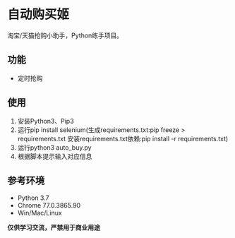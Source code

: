 # 自动购买姬

淘宝/天猫抢购小助手，Python练手项目。

## 功能
- 定时抢购

## 使用
1. 安装Python3、Pip3
2. 运行pip install selenium(生成requirements.txt:pip freeze > requirements.txt 安装requirements.txt依赖:pip install -r requirements.txt)
3. 运行python3 auto_buy.py
4. 根据脚本提示输入对应信息

## 参考环境
- Python 3.7
- Chrome 77.0.3865.90
- Win/Mac/Linux

__仅供学习交流，严禁用于商业用途__
